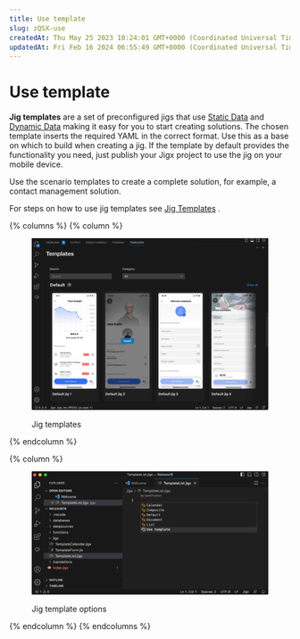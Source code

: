 ```yaml
---
title: Use template
slug: zQSX-use
createdAt: Thu May 25 2023 10:24:01 GMT+0000 (Coordinated Universal Time)
updatedAt: Fri Feb 16 2024 06:55:49 GMT+0000 (Coordinated Universal Time)
---
```


# Use template

**Jig templates** are a set of preconfigured jigs that use [Static Data](<Use template.md>) and [Dynamic Data](<Use template.md>) making it easy for you to start creating solutions. The chosen template inserts the required YAML in the correct format. Use this as a base on which to build when creating a jig. If the template by default provides the functionality you need, just publish your Jigx project to use the jig on your mobile device.

Use the scenario templates to create a complete solution, for example, a contact management solution.

For steps on how to use jig templates see [Jig Templates](<Use template.md>) .

{% columns %}
{% column %}
<figure><img src="../../.gitbook/assets/templatejig.png" alt="Jig templates"><figcaption><p>Jig templates</p></figcaption></figure>
{% endcolumn %}

{% column %}
<figure><img src="../../.gitbook/assets/TemplatesJigCode.png" alt="Jig template options" width="563"><figcaption><p>Jig template options</p></figcaption></figure>
{% endcolumn %}
{% endcolumns %}

&#x20;&#x20;

&#x20;&#x20;
